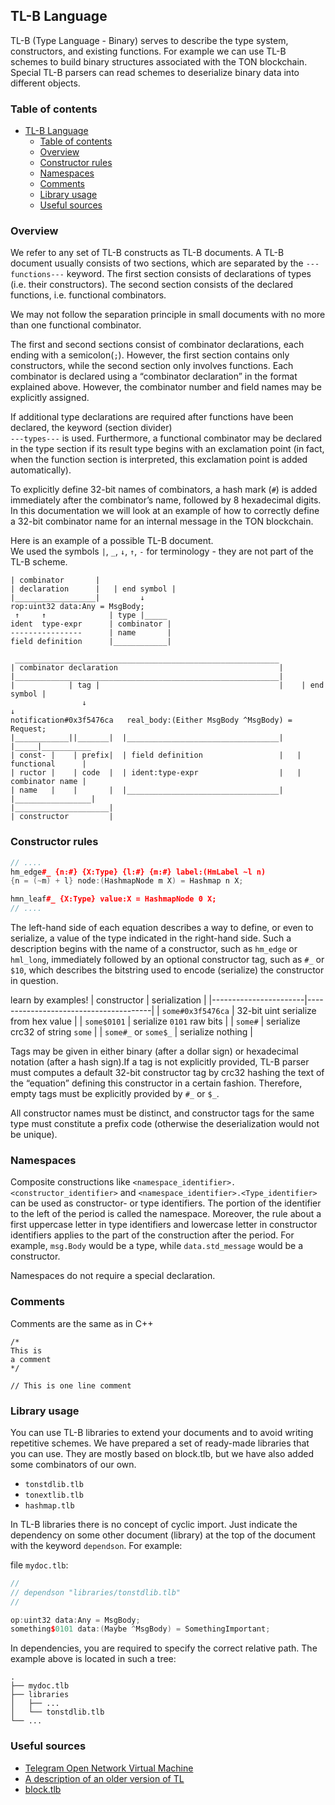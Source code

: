 ## TL-B Language

TL-B (Type Language - Binary) serves to describe the type system, constructors, and existing functions. For example we can use TL-B schemes to build binary structures associated with the TON blockchain. Special TL-B parsers can read schemes to deserialize binary data into different objects.

### Table of contents
- [TL-B Language](#tl-b-language)
  - [Table of contents](#table-of-contents)
  - [Overview](#overview)
  - [Constructor rules](#constructor-rules)
  - [Namespaces](#namespaces)
  - [Comments](#comments)
  - [Library usage](#library-usage)
  - [Useful sources](#useful-sources)

### Overview

We refer to any set of TL-B constructs as TL-B documents. A TL-B document usually consists of two sections, which are separated by the `---functions---` keyword. The first section consists of declarations of types (i.e. their constructors). The second section consists of the declared functions, i.e. functional combinators. 

We may not follow the separation principle in small documents with no more than one functional combinator.

The first and second sections consist of combinator declarations, each ending with a semicolon(`;`). However, the first section contains only constructors, while the second section only involves functions. Each combinator is declared using a “combinator declaration” in the format explained above. However, the combinator number and field names may be explicitly assigned.

If additional type declarations are required after functions have been declared, the keyword (section divider)  
`---types---` is used. Furthermore, a functional combinator may be declared in the type section if its result type begins with an exclamation point (in fact, when the function section is interpreted, this exclamation point is added automatically).

To explicitly define 32-bit names of combinators, a hash mark (`#`) is added immediately after the combinator’s name, followed by 8 hexadecimal digits. In this documentation we will look at an example of how to correctly define a 32-bit combinator name for an internal message in the TON blockchain.

Here is an example of a possible TL-B document.    
We used the symbols `|`, `_`, `↓`, `↑`, `-` for terminology - they are not part of the TL-B scheme.
```
| combinator       |
| declaration      |   | end symbol |
|__________________|         ↓
rop:uint32 data:Any = MsgBody;
 ↑     ↑              | type |_____
ident  type-expr      | combinator |
----------------      | name       |
field definition      |____________|

 ___________________________________________________________
| combinator declaration                                    |
|___________________________________________________________|
|            | tag |                                        |    | end symbol |
                ↓                                                      ↓
notification#0x3f5476ca   real_body:(Either MsgBody ^MsgBody) = Request;
|____________||_______|  |__________________________________|   |_____|___________
| const- |    | prefix|  | field definition                 |   | functional      |
| ructor |    | code  |  | ident:type-expr                  |   | combinator name |
| name   |    |       |  |__________________________________|   |_________________|
|_____________________|
| constructor         |
```

### Constructor rules

```c++
// ....
hm_edge#_ {n:#} {X:Type} {l:#} {m:#} label:(HmLabel ~l n)
{n = (~m) + l} node:(HashmapNode m X) = Hashmap n X;

hmn_leaf#_ {X:Type} value:X = HashmapNode 0 X;
// ....
```

The left-hand side of each equation describes a way to define, or even to serialize, a value of the type indicated in the right-hand side. Such a description begins with the name of a constructor, such as `hm_edge` or `hml_long`, immediately followed by an optional constructor tag, such as `#_` or `$10`, which describes the bitstring used to encode (serialize) the constructor in question.

learn by examples!
| constructor           | serialization                         |
|-----------------------|---------------------------------------|
| `some#0x3f5476ca`     | 32-bit uint serialize from hex value  |
| `some$0101`           | serialize `0101` raw bits             |
| `some#`               | serialize crc32 of string `some`      |
| `some#_` or `some$_`  | serialize nothing                     |


Tags may be given in either binary (after a dollar sign) or hexadecimal notation (after a hash sign).If a tag is not explicitly provided, TL-B parser must computes a default 32-bit constructor tag by crc32 hashing the text of the “equation” defining this constructor in a certain fashion. Therefore, empty tags must be explicitly provided by `#_` or `$_`. 

All constructor names must be distinct, and constructor tags for the same type must constitute a prefix code (otherwise the deserialization would not be
unique).



### Namespaces

Composite constructions like `<namespace_identifier>.<constructor_identifier>` and `<namespace_identifier>.<Type_identifier>` can be used as constructor- or type identifiers. The portion of the identifier to the left of the period is called the namespace. Moreover, the rule about a first uppercase letter in type identifiers and lowercase letter in constructor identifiers applies to the part of the construction after the period. For example, `msg.Body` would be a type, while `data.std_message` would be a constructor.

Namespaces do not require a special declaration.

### Comments

Comments are the same as in C++
```
/* 
This is
a comment 
*/

// This is one line comment
```

### Library usage

You can use TL-B libraries to extend your documents and to avoid writing repetitive schemes. We have prepared a set of ready-made libraries that you can use. They are mostly based on block.tlb, but we have also added some combinators of our own.

- `tonstdlib.tlb`
- `tonextlib.tlb`
- `hashmap.tlb`

In TL-B libraries there is no concept of cyclic import. Just indicate the dependency on some other document (library) at the top of the document with the keyword `dependson`. For example:

file `mydoc.tlb`:
```c++
//
// dependson "libraries/tonstdlib.tlb"
//

op:uint32 data:Any = MsgBody;
something$0101 data:(Maybe ^MsgBody) = SomethingImportant;
```

In dependencies, you are required to specify the correct relative path. The example above is located in such a tree:

```
.
├── mydoc.tlb
├── libraries
│   ├── ...
│   └── tonstdlib.tlb
└── ...
```

### Useful sources

- [Telegram Open Network Virtual Machine](https://newton-blockchain.github.io/docs/tvm.pdf)
- [A description of an older version of TL](https://core.telegram.org/mtproto/TL)
- [block.tlb](https://github.com/newton-blockchain/ton/blob/master/crypto/block/block.tlb)
